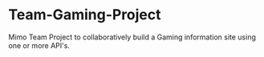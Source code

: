 # Team-Gaming-Project
Mimo Team Project to collaboratively build a Gaming information site using one or more API's.
